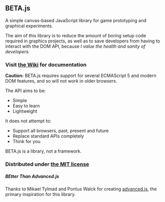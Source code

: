 ## BETA.js
A simple canvas-based JavaScript library for game prototyping and graphical experiments.

The aim of this library is to reduce the amount of boring setup code required in graphics projects,
as well as to save developers from having to interact with the DOM API,
because *I value the health and sanity of developers.*

### Visit [the Wiki](https://github.com/CookieShade/BETA.js/wiki) for documentation

**Caution:**
BETA.js requires support for several ECMAScript 5 and modern DOM features, and so will not work in older browsers.


The API aims to be:
- Simple
- Easy to learn
- Lightweight

It does not attempt to:
- Support all browsers, past, present and future
- Replace standard APIs completely
- Think for you

BETA.js is a library, not a framework.

### Distributed under [the MIT license](https://github.com/CookieShade/BETA.js/blob/master/LICENSE.txt)

##### BEtter Than Advanced.js

Thanks to Mikael Tylmad and Pontus Walck for creating [advanced.js](https://github.com/datorklubben/Spelprogrammering-med-JavaScript-och-Canvas), the primary inspiration for this library.
